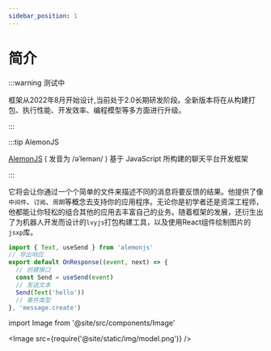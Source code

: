 ```yaml
---
sidebar_position: 1
---
```


# 简介

:::warning 测试中

框架从2022年8月开始设计,当前处于2.0长期研发阶段。全新版本将在从构建打包、执行性能、开发效率、编程模型等多方面进行升级。

:::

:::tip AlemonJS

[AlemonJS](https://github.com/lemonade-lab/alemonjs) ( 发音为 /əˈlemən/ ) 基于 JavaScript 所构建的聊天平台开发框架

:::

它将会让你通过一个个简单的文件来描述不同的消息将要反馈的结果。他提供了像`中间件`、`订阅`、`周期`等概念去支持你的应用程序。无论你是初学者还是资深工程师，他都能让你轻松的组合其他的应用去丰富自己的业务。随着框架的发展，还衍生出了为机器人开发而设计的`lvyjs`打包构建工具，以及使用React组件绘制图片的`jsxp`库。

```ts title="发送消息的基础示例"
import { Text, useSend } from 'alemonjs'
// 导出响应
export default OnResponse((event, next) => {
  // 创建接口
  const Send = useSend(event)
  // 发送文本
  Send(Text('hello'))
  // 事件类型
}, 'message.create')
```

import Image from '@site/src/components/Image'

<Image src={require('@site/static/img/model.png')} />
